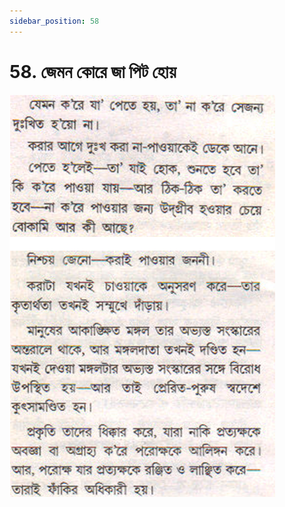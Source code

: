 ```yaml
---
sidebar_position: 58
---
```



# 58.   জেমন কোরে জা পিট হোয়

![জেমন কোরে জা পিট হোয়](../../../static/img/bengali/verse58.png)
